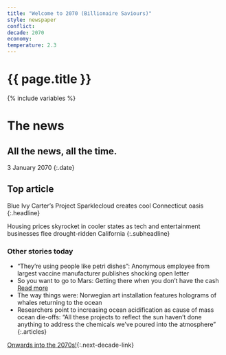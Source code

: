 ```yaml
---
title: "Welcome to 2070 (Billionaire Saviours)"
style: newspaper
conflict: 
decade: 2070
economy: 
temperature: 2.3
---
```


<h1>{{ page.title }}</h1>

{% include variables %}
# The news

## All the news, all the time.

3 January 2070
{:.date}

## Top article

Blue Ivy Carter’s Project Sparklecloud creates cool Connecticut oasis
{:.headline}

Housing prices skyrocket in cooler states as tech and entertainment businesses flee drought-ridden California
{:.subheadline}

### Other stories today

- “They’re using people like petri dishes”: Anonymous employee from largest vaccine manufacturer publishes shocking open letter
- So you want to go to Mars: Getting there when you don’t have the cash [Read more](story_your-ticket-to-mars.html)
- The way things were: Norwegian art installation features holograms of whales returning to the ocean
- Researchers point to increasing ocean acidification as cause of mass ocean die-offs: “All these projects to reflect the sun haven’t done anything to address the chemicals we’ve poured into the atmosphere”
{:.articles}

[Onwards into the 2070s!](chapter_climate-hacks-in-conflict.html){:.next-decade-link}
